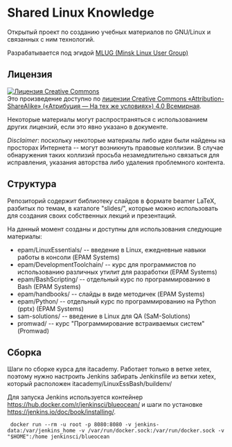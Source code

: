 Shared Linux Knowledge
=============

Открытый проект по созданию учебных материалов по GNU/Linux и связанных с ним технологий.

Разрабатывается под эгидой [MLUG (Minsk Linux User Group)](http://mlug.linux.by/)

Лицензия
-------------

<a rel="license" href="http://creativecommons.org/licenses/by-sa/4.0/"><img alt="Лицензия Creative Commons" style="border-width:0" src="http://i.creativecommons.org/l/by-sa/4.0/88x31.png" /></a><br />Это произведение доступно по <a rel="license" href="http://creativecommons.org/licenses/by-sa/4.0/">лицензии Creative Commons «Attribution-ShareAlike» («Атрибуция — На тех же условиях») 4.0 Всемирная</a>.

Некоторые материалы могут распространяться с использованием других лицензий, если это явно указано в документе.

_Disclaimer_: поскольку некоторые материалы либо идеи были найдены на просторах Интернета -- могут возникнуть правовые коллизии. В случае обнаружения таких коллизий просьба незамедлительно связаться для исправления, указания авторства либо удаления проблемного контента.

Структура
-------------

Репозиторий содержит библиотеку слайдов в формате beamer LaTeX, разбитых по темам, в каталоге "slides/", которые можно использовать для создания своих собственных лекций и презентаций.

На данный момент созданы и доступны для использования следующие материалы:

* epam/LinuxEssentials/ -- введение в Linux, ежедневные навыки работы в консоли (EPAM Systems)
* epam/DevelopmentToolchain/ -- курс для программистов по использованию различных утилит для разработки (EPAM Systems)
* epam/BashScripting/ -- отдельный курс по программированию в Bash (EPAM Systems)
* epam/handbooks/ -- слайды в виде методичек (EPAM Systems)
* epam/Python/ -- отдельный курс по программированию на Python (pptx) (EPAM Systems)
* sam-solutions/ -- введение в Linux для QA (SaM-Solutions)
* promwad/ -- курс "Программирование встраиваемых систем" (Promwad)

Сборка
-------------

Шаги по сборке курса для itacademy. Работает только в ветке xetex, поэтому нужно настроить Jenkins забирать Jenkinsfile из ветки xetex, который расположен itacademy/LinuxEssBash/buildenv/

Для запуска Jenkins используется контейнер https://hub.docker.com/r/jenkinsci/blueocean/ и шаги по установке https://jenkins.io/doc/book/installing/.

~~~
 docker run --rm -u root -p 8080:8080 -v jenkins-data:/var/jenkins_home -v /var/run/docker.sock:/var/run/docker.sock -v "$HOME":/home jenkinsci/blueocean
~~~

